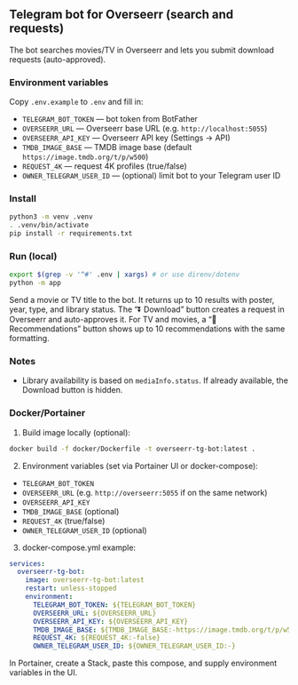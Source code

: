 ## Telegram bot for Overseerr (search and requests)

The bot searches movies/TV in Overseerr and lets you submit download requests (auto-approved).

### Environment variables

Copy `.env.example` to `.env` and fill in:

- `TELEGRAM_BOT_TOKEN` — bot token from BotFather
- `OVERSEERR_URL` — Overseerr base URL (e.g. `http://localhost:5055`)
- `OVERSEERR_API_KEY` — Overseerr API key (Settings → API)
- `TMDB_IMAGE_BASE` — TMDB image base (default `https://image.tmdb.org/t/p/w500`)
- `REQUEST_4K` — request 4K profiles (true/false)
- `OWNER_TELEGRAM_USER_ID` — (optional) limit bot to your Telegram user ID

### Install

```bash
python3 -m venv .venv
. .venv/bin/activate
pip install -r requirements.txt
```

### Run (local)

```bash
export $(grep -v '^#' .env | xargs) # or use direnv/dotenv
python -m app
```

Send a movie or TV title to the bot. It returns up to 10 results with poster, year, type, and library status. The “⏬ Download” button creates a request in Overseerr and auto-approves it. For TV and movies, a “👀 Recommendations” button shows up to 10 recommendations with the same formatting.

### Notes

- Library availability is based on `mediaInfo.status`. If already available, the Download button is hidden.

### Docker/Portainer

1. Build image locally (optional):

```bash
docker build -f docker/Dockerfile -t overseerr-tg-bot:latest .
```

2. Environment variables (set via Portainer UI or docker-compose):

- `TELEGRAM_BOT_TOKEN`
- `OVERSEERR_URL` (e.g. `http://overseerr:5055` if on the same network)
- `OVERSEERR_API_KEY`
- `TMDB_IMAGE_BASE` (optional)
- `REQUEST_4K` (true/false)
- `OWNER_TELEGRAM_USER_ID` (optional)

3. docker-compose.yml example:

```yaml
services:
  overseerr-tg-bot:
    image: overseerr-tg-bot:latest
    restart: unless-stopped
    environment:
      TELEGRAM_BOT_TOKEN: ${TELEGRAM_BOT_TOKEN}
      OVERSEERR_URL: ${OVERSEERR_URL}
      OVERSEERR_API_KEY: ${OVERSEERR_API_KEY}
      TMDB_IMAGE_BASE: ${TMDB_IMAGE_BASE:-https://image.tmdb.org/t/p/w500}
      REQUEST_4K: ${REQUEST_4K:-false}
      OWNER_TELEGRAM_USER_ID: ${OWNER_TELEGRAM_USER_ID:-}
```

In Portainer, create a Stack, paste this compose, and supply environment variables in the UI.
